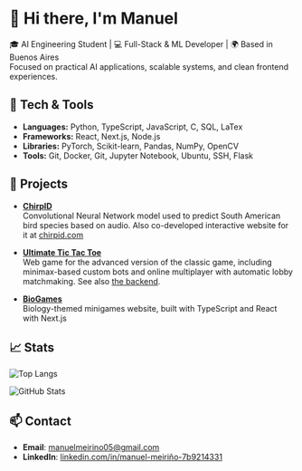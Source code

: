 # 👋 Hi there, I'm Manuel

🎓 AI Engineering Student | 💻 Full-Stack & ML Developer | 🌍 Based in Buenos Aires  
Focused on practical AI applications, scalable systems, and clean frontend experiences.

## 🧠 Tech & Tools

- **Languages:** Python, TypeScript, JavaScript, C, SQL, LaTex
- **Frameworks:** React, Next.js, Node.js
- **Libraries:** PyTorch, Scikit-learn, Pandas, NumPy, OpenCV
- **Tools:** Git, Docker, Git, Jupyter Notebook, Ubuntu, SSH, Flask


## 🔬 Projects

- **[ChirpID](https://github.com/manumei/chirpid-backend)**  
  Convolutional Neural Network model used to predict South American bird species based on audio. Also co-developed interactive website for it at [chirpid.com](https://www.chirpid.com/)

- **[Ultimate Tic Tac Toe](https://github.com/manudelp/ultimate-tic-tac-toe)**  
  Web game for the advanced version of the classic game, including minimax-based custom bots and online multiplayer with automatic lobby matchmaking. See also [the backend](https://github.com/manudelp/utictactoe-backend).

- **[BioGames](https://github.com/manumei/bio-games)**  
  Biology-themed minigames website, built with TypeScript and React with Next.js

## 📈 Stats

![Top Langs](https://github-readme-stats.vercel.app/api/top-langs/?username=manumei&layout=compact&hide=html,css)

![GitHub Stats](https://github-readme-stats.vercel.app/api?username=manumei&show_icons=true&theme=default)

## 📫 Contact

- **Email**: manuelmeirino05@gmail.com
- **LinkedIn**: [linkedin.com/in/manuel-meiriño-7b9214331]([https://linkedin.com/in/your-profile](https://www.linkedin.com/in/manuel-meiriño-7b9214331))  
